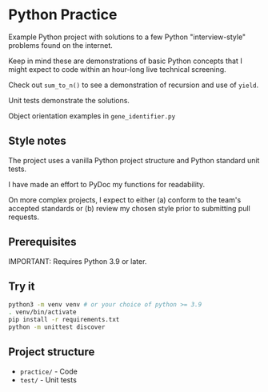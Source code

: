 # Python Practice

Example Python project with solutions to a few Python "interview-style" problems found on the internet.

Keep in mind these are demonstrations of basic Python concepts that I might expect to code within an hour-long live 
technical screening.

Check out `sum_to_n()` to see a demonstration of recursion and use of `yield`.

Unit tests demonstrate the solutions.

Object orientation examples in `gene_identifier.py`

## Style notes
The project uses a vanilla Python project structure and Python standard unit tests.

I have made an effort to PyDoc my functions for readability.

On more complex projects, I expect to either (a) conform to the team's accepted standards or (b) review my chosen style
prior to submitting pull requests.

## Prerequisites

IMPORTANT: Requires Python 3.9 or later.

## Try it

```bash
python3 -m venv venv # or your choice of python >= 3.9
. venv/bin/activate
pip install -r requirements.txt
python -m unittest discover
```

## Project structure

* `practice/` - Code
* `test/` - Unit tests

